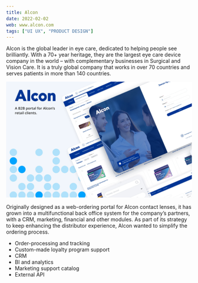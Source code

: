 ```yaml
---
title: Alcon
date: 2022-02-02
web: www.alcon.com
tags: ["UI UX", "PRODUCT DESIGN"]
---
```


Alcon is the global leader in eye care, dedicated to helping people see brilliantly. With a 70+ year heritage, they are the largest eye care device company in the world – with complementary businesses in Surgical and Vision Care. It is a truly global company that works in over 70 countries and serves patients in more than 140 countries.

![1-alc-desktop@2x](1-alc-desktop@2x.webp)

Originally designed as a web-ordering portal for Alcon contact lenses, it has grown into a multifunctional back office system for the company’s partners, with a CRM, marketing, financial and other modules.
As part of its strategy to keep enhancing the distributor experience, Alcon wanted to simplify the ordering process.



- Order-processing and tracking
- Custom-made loyalty program support
- CRM
- BI and analytics
- Marketing support catalog
- External API





